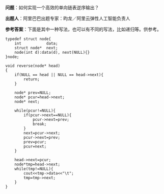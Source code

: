 **问题**：如何实现一个高效的单向链表逆序输出？ 

**出题人**：阿里巴巴出题专家：昀龙／阿里云弹性人工智能负责人

**参考答案**：下面是其中一种写法，也可以有不同的写法，比如递归等。供参考。

```
typedef struct node{
    int           data;
    struct node*  next;
    node(int d):data(d), next(NULL){}
}node;

void reverse(node* head)
{
    if(NULL == head || NULL == head->next){
        return;
    }
    
    node* prev=NULL;
    node* pcur=head->next;
    node* next;
    
    while(pcur!=NULL){
        if(pcur->next==NULL){
            pcur->next=prev;
            break;
        }
        next=pcur->next;
        pcur->next=prev;
        prev=pcur;
        pcur=next;
    }
    
    head->next=pcur;
    node*tmp=head->next;
    while(tmp!=NULL){
        cout<<tmp->data<<"\t";
        tmp=tmp->next;
    }
}

```
